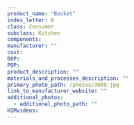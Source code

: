 ```yaml
---
product_name: "Basket"
index_letter: B
class: Consumer
subclass: Kitchen
components:
manufacturer: ""
cost: 
DOP: 
POP: 
product_description: ""
materials_and_processes_description: ""
primary_photo_path: /photos/3009.jpg
link_to_manufacturer_website: ""
additional_photos:
  - additional_photo_path: ""
HIMvideos:
---
```

